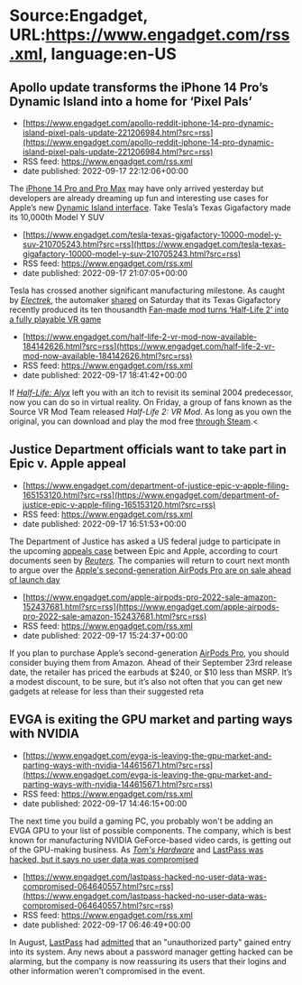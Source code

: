 # Source:Engadget, URL:https://www.engadget.com/rss.xml, language:en-US

## Apollo update transforms the iPhone 14 Pro’s Dynamic Island into a home for ‘Pixel Pals’
 - [https://www.engadget.com/apollo-reddit-iphone-14-pro-dynamic-island-pixel-pals-update-221206984.html?src=rss](https://www.engadget.com/apollo-reddit-iphone-14-pro-dynamic-island-pixel-pals-update-221206984.html?src=rss)
 - RSS feed: https://www.engadget.com/rss.xml
 - date published: 2022-09-17 22:12:06+00:00

<p>The <a href="https://www.engadget.com/apple-iphone-14-pro-max-review-dynamic-island-useful-always-on-display-battery-life-camera-test-sample-pictures-130020449.html"><ins>iPhone 14 Pro and Pro Max</ins></a> may have only arrived yesterday but developers are already dreaming up fun and interesting use cases for Apple’s new <a href="https://www.engadget.com/iphone-14-pro-hands-on-dynamic-island-notch-always-on-display-price-specs-193543750.html"><ins>Dynamic Island interface</ins></a>. Take <a 

## Tesla’s Texas Gigafactory made its 10,000th Model Y SUV
 - [https://www.engadget.com/tesla-texas-gigafactory-10000-model-y-suv-210705243.html?src=rss](https://www.engadget.com/tesla-texas-gigafactory-10000-model-y-suv-210705243.html?src=rss)
 - RSS feed: https://www.engadget.com/rss.xml
 - date published: 2022-09-17 21:07:05+00:00

<p>Tesla has crossed another significant manufacturing milestone. As caught by <a href="https://electrek.co/2022/09/17/tesla-gigafactory-texas-produced-10000th-model-y-electric-suv/"><em><ins>Electrek</ins></em></a>, the automaker <a href="https://twitter.com/Tesla/status/1571037989282906112?s=20&amp;t=GrpRjoSn23Alj8YJOv7AVg">shared</a> on Saturday that its Texas Gigafactory recently produced its ten thousandth <a href="https://www.engadget.com/tesla-model-y-standard-range-awd-new-battery-152038

## Fan-made mod turns ‘Half-Life 2’ into a fully playable VR game
 - [https://www.engadget.com/half-life-2-vr-mod-now-available-184142626.html?src=rss](https://www.engadget.com/half-life-2-vr-mod-now-available-184142626.html?src=rss)
 - RSS feed: https://www.engadget.com/rss.xml
 - date published: 2022-09-17 18:41:42+00:00

<p>If <a href="https://www.engadget.com/2020-03-23-half-life-alyx-review-valve-vr.html"><em><ins>Half-Life: Alyx</ins></em></a> left you with an itch to revisit its seminal 2004 predecessor, now you can do so in virtual reality. On Friday, a group of fans known as the Source VR Mod Team released <em>Half-Life 2: VR Mod</em>. As long as you own the original, you can download and play the mod free <a href="https://store.steampowered.com/app/658920/HalfLife_2_VR_Mod/"><ins>through Steam</ins></a>.<

## Justice Department officials want to take part in Epic v. Apple appeal
 - [https://www.engadget.com/department-of-justice-epic-v-apple-filing-165153120.html?src=rss](https://www.engadget.com/department-of-justice-epic-v-apple-filing-165153120.html?src=rss)
 - RSS feed: https://www.engadget.com/rss.xml
 - date published: 2022-09-17 16:51:53+00:00

<p>The Department of Justice has asked a US federal judge to participate in the upcoming <a href="https://www.engadget.com/epic-appeals-apple-lawsuit-ruiling-193324451.html"><ins>appeals case</ins></a> between Epic and Apple, according to court documents seen by <a href="https://www.reuters.com/legal/us-antitrust-officials-ask-join-arguments-apple-appeal-2022-09-16/"><em><ins>Reuters</ins></em></a>. The companies will return to court next month to argue over the <a href="https://www.engadget.com

## Apple's second-generation AirPods Pro are on sale ahead of launch day
 - [https://www.engadget.com/apple-airpods-pro-2022-sale-amazon-152437681.html?src=rss](https://www.engadget.com/apple-airpods-pro-2022-sale-amazon-152437681.html?src=rss)
 - RSS feed: https://www.engadget.com/rss.xml
 - date published: 2022-09-17 15:24:37+00:00

<p>If you plan to purchase Apple’s second-generation <a href="https://www.amazon.com/gp/product/B0BDHWDR12/ref=as_li_ss_tl?ie=UTF8&amp;linkCode=ll1&amp;tag=dealpost2022-20&amp;language=en_US">AirPods Pro</a>, you should consider buying them from Amazon. Ahead of their September 23rd release date, the retailer has priced the earbuds at $240, or $10 less than MSRP. It’s a modest discount, to be sure, but it’s also not often that you can get new gadgets at release for less than their suggested reta

## EVGA is exiting the GPU market and parting ways with NVIDIA
 - [https://www.engadget.com/evga-is-leaving-the-gpu-market-and-parting-ways-with-nvidia-144615671.html?src=rss](https://www.engadget.com/evga-is-leaving-the-gpu-market-and-parting-ways-with-nvidia-144615671.html?src=rss)
 - RSS feed: https://www.engadget.com/rss.xml
 - date published: 2022-09-17 14:46:15+00:00

<p>The next time you build a gaming PC, you probably won't be adding an EVGA GPU to your list of possible components. The company, which is best known for manufacturing NVIDIA GeForce-based video cards, is getting out of the GPU-making business. As <a href="https://www.tomshardware.com/news/evga-abandons-the-gpu-market-reportedly-citing-conflicts-with-nvidia"><em>Tom's Hardware</em></a> and <a href="https://arstechnica.com/gaming/2022/09/gpu-manufacturer-evga-splits-with-longtime-partner-nvidia-

## LastPass was hacked, but it says no user data was compromised
 - [https://www.engadget.com/lastpass-hacked-no-user-data-was-compromised-064640557.html?src=rss](https://www.engadget.com/lastpass-hacked-no-user-data-was-compromised-064640557.html?src=rss)
 - RSS feed: https://www.engadget.com/rss.xml
 - date published: 2022-09-17 06:46:49+00:00

<p>In August, <a href="https://www.engadget.com/lastpass-fido-passwordless-vault-152525387.html">LastPass</a> had <a href="https://www.bleepingcomputer.com/news/security/lastpass-says-hackers-had-internal-access-for-four-days/">admitted</a> that an &quot;unauthorized party&quot; gained entry into its system. Any news about a password manager getting hacked can be alarming, but the company is now reassuring its users that their logins and other information weren't compromised in the event.</p><p>


